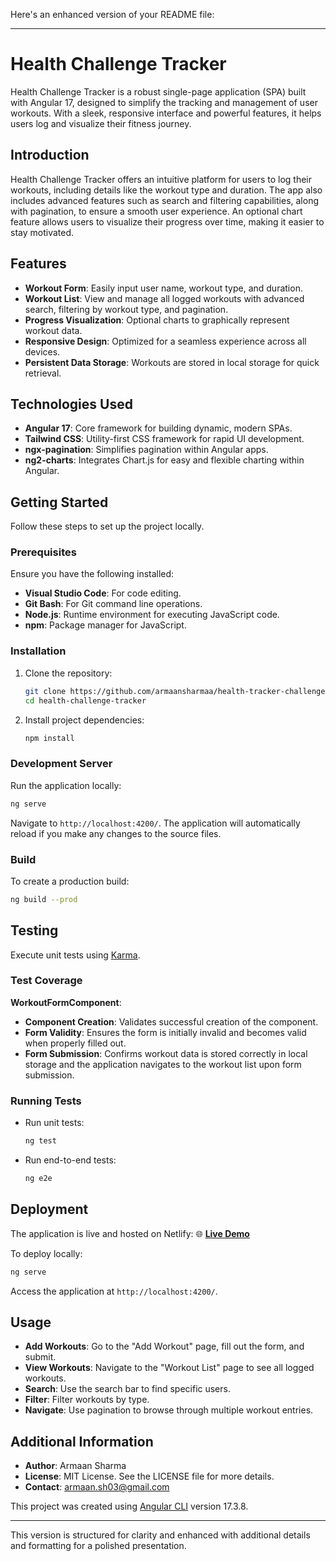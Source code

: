 Here's an enhanced version of your README file:

---

# **Health Challenge Tracker**

Health Challenge Tracker is a robust single-page application (SPA) built with Angular 17, designed to simplify the tracking and management of user workouts. With a sleek, responsive interface and powerful features, it helps users log and visualize their fitness journey.

## **Introduction**

Health Challenge Tracker offers an intuitive platform for users to log their workouts, including details like the workout type and duration. The app also includes advanced features such as search and filtering capabilities, along with pagination, to ensure a smooth user experience. An optional chart feature allows users to visualize their progress over time, making it easier to stay motivated.

## **Features**

- **Workout Form**: Easily input user name, workout type, and duration.
- **Workout List**: View and manage all logged workouts with advanced search, filtering by workout type, and pagination.
- **Progress Visualization**: Optional charts to graphically represent workout data.
- **Responsive Design**: Optimized for a seamless experience across all devices.
- **Persistent Data Storage**: Workouts are stored in local storage for quick retrieval.

## **Technologies Used**

- **Angular 17**: Core framework for building dynamic, modern SPAs.
- **Tailwind CSS**: Utility-first CSS framework for rapid UI development.
- **ngx-pagination**: Simplifies pagination within Angular apps.
- **ng2-charts**: Integrates Chart.js for easy and flexible charting within Angular.

## **Getting Started**

Follow these steps to set up the project locally.

### **Prerequisites**

Ensure you have the following installed:

- **Visual Studio Code**: For code editing.
- **Git Bash**: For Git command line operations.
- **Node.js**: Runtime environment for executing JavaScript code.
- **npm**: Package manager for JavaScript.

### **Installation**

1. Clone the repository:

   ```sh
   git clone https://github.com/armaansharmaa/health-tracker-challenge.git
   cd health-challenge-tracker
   ```

2. Install project dependencies:
   ```sh
   npm install
   ```

### **Development Server**

Run the application locally:

```sh
ng serve
```

Navigate to `http://localhost:4200/`. The application will automatically reload if you make any changes to the source files.

### **Build**

To create a production build:

```sh
ng build --prod
```

## **Testing**

Execute unit tests using [Karma](https://karma-runner.github.io).

### **Test Coverage**

**WorkoutFormComponent**:

- **Component Creation**: Validates successful creation of the component.
- **Form Validity**: Ensures the form is initially invalid and becomes valid when properly filled out.
- **Form Submission**: Confirms workout data is stored correctly in local storage and the application navigates to the workout list upon form submission.

### **Running Tests**

- Run unit tests:
  ```sh
  ng test
  ```
- Run end-to-end tests:
  ```sh
  ng e2e
  ```

## **Deployment**

The application is live and hosted on Netlify:
🌐 **[Live Demo](https://fyle-health-challenge.netlify.app/)**

To deploy locally:

```sh
ng serve
```

Access the application at `http://localhost:4200/`.

## **Usage**

- **Add Workouts**: Go to the "Add Workout" page, fill out the form, and submit.
- **View Workouts**: Navigate to the "Workout List" page to see all logged workouts.
- **Search**: Use the search bar to find specific users.
- **Filter**: Filter workouts by type.
- **Navigate**: Use pagination to browse through multiple workout entries.

## **Additional Information**

- **Author**: Armaan Sharma
- **License**: MIT License. See the LICENSE file for more details.
- **Contact**: [armaan.sh03@gmail.com](mailto:armaan.sh03@gmail.com)

This project was created using [Angular CLI](https://github.com/angular/angular-cli) version 17.3.8.

---

This version is structured for clarity and enhanced with additional details and formatting for a polished presentation.
